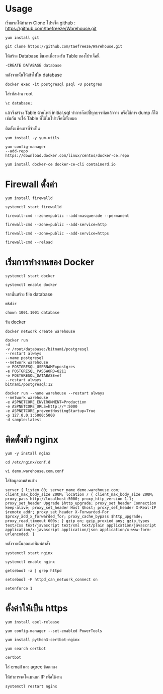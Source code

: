 # Usage

เริ่มแรกให้ทำการ Clone โปรเจ็ค github : https://github.com/taefreeze/Warehouse.git
```
yum install git
```
```
git clone https://github.com/taefreeze/Warehouse.git
```

ให้สร้าง Database ขึ้นมาเพื่อรองรับ Table ของโปรเจ็คนี้
```
-CREATE DATABASE database
```
หลังจากนั้นให้เข้าไปใน database
```
docker exec -it postgresql psql -U postgres 
```
ใส่รหัสผ่าน root
```
\c database;
```
แล้วจึงสร้าง Table ด้วยไฟล์ initial.sql ทำการก๊อปปี้ทุกบรรทัดแล้ววาง หรือใช้การ dump ก็ได้เช่นกัน จะได้ Table ที่ใช้ในโปรเจ็คนี้ทั้งหมด

ติดตั้งแพ็คเกจที่จำเป็น
```
yum install -y yum-utils

yum-config-manager
--add-repo
https://download.docker.com/linux/centos/docker-ce.repo

yum install docker-ce docker-ce-cli containerd.io
```
# Firewall ตั้งค่า
```
yum install firewalld

systemctl start firewalld

firewall-cmd --zone=public --add-masquerade --permanent

firewall-cmd --zone=public --add-service=http

firewall-cmd --zone=public --add-service=https

firewall-cmd --reload
```
# เริ่มการทำงานของ Docker
```
systemctl start docker

systemctl enable docker
```

จากนั้นสร้าง file database
```
mkdir

chown 1001.1001 database
```
รัน docker
```
docker network create warehouse
```
```
docker run
-d
-v /root/database:/bitnami/postgresql
--restart always
--name postgresql
--network warehouse
-e POSTGRESQL_USERNAME=postgres
-e POSTGRESQL_PASSWORD=8211
-e POSTGRESQL_DATABASE=ef
--restart always
bitnami/postgresql:12
```
```
docker run --name warehouse --restart always
--network warehouse
-e ASPNETCORE_ENVIRONMENT=Production
-e ASPNETCORE_URLS=http://*:5000
-e ASPNETCORE_preventHostingStartup=True
-p 127.0.0.1:5000:5000
-d sample:latest
```

# ติดตั้งตัว nginx
```
yum -y install nginx

cd /etc/nginx/conf.d

vi demo.warehouse.com.conf
```
ใส่ข้อมูลตามด้านล่าง
```
server { listen 80; server_name demo.warehouse.com; client_max_body_size 200M; location / { client_max_body_size 200M; proxy_pass http://localhost:5000; proxy_http_version 1.1; proxy_set_header Upgrade $http_upgrade; proxy_set_header Connection keep-alive; proxy_set_header Host $host; proxy_set_header X-Real-IP $remote_addr; proxy_set_header X-Forwarded-For $proxy_add_x_forwarded_for; proxy_cache_bypass $http_upgrade; proxy_read_timeout 600s; } gzip on; gzip_proxied any; gzip_types text/css text/javascript text/xml text/plain application/javascript application/x-javascript application/json application/x-www-form-urlencoded; }
```
หลังจากนั้นออกมาพิมพ์คำสั่ง
```
systemctl start nginx

systemctl enable nginx

getsebool -a | grep httpd

setsebool -P httpd_can_network_connect on

setenforce 1
```
# ตั้งค่าให้เป็น https
```
yum install epel-release

yum config-manager --set-enabled PowerTools

yum install python3-certbot-nginx

yum search certbot

certbot
```
ใส่ email และ agree ข้อตกลง

ให้ทำการจดโดเมนแก่ IP เพื่อใช้งาน
```
systemctl restart nginx
```
